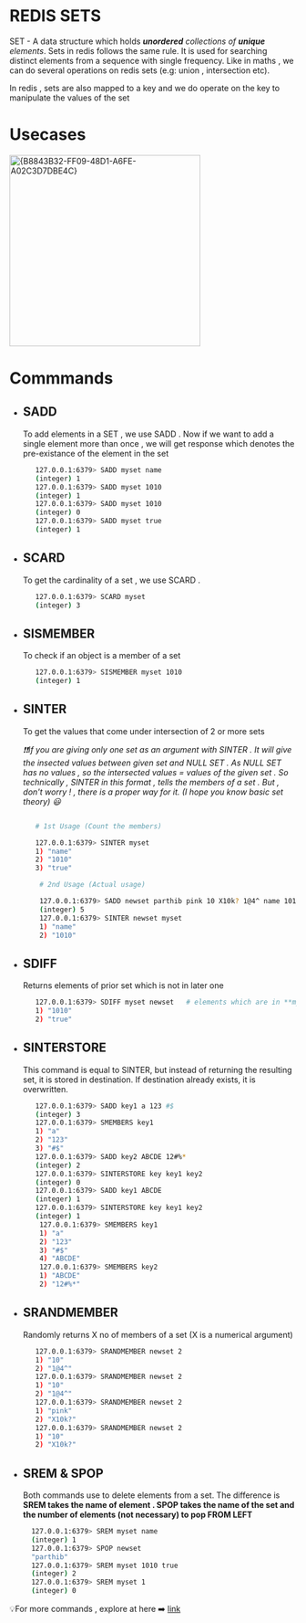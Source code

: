 # REDIS SETS
SET - A data structure which holds _**unordered** collections of **unique** elements_. Sets in redis follows the same rule. It is used for searching distinct elements from a sequence with single frequency. Like in maths , we can do several operations on redis sets (e.g: union , intersection etc).

In redis , sets are also mapped to a key and we do operate on the key to manipulate the values of the set

# Usecases
<img width="335" alt="{B8843B32-FF09-48D1-A6FE-A02C3D7DBE4C}" src="https://github.com/user-attachments/assets/adcce939-aaab-4725-b816-dbf171a5cf04" />

# Commmands

  - ## SADD
    To add elements in a SET , we use SADD . Now if we want to add a single element more than once , we will get response which denotes the pre-existance of the element in the set
    
    ```bash
       127.0.0.1:6379> SADD myset name
       (integer) 1
       127.0.0.1:6379> SADD myset 1010
       (integer) 1
       127.0.0.1:6379> SADD myset 1010
       (integer) 0
       127.0.0.1:6379> SADD myset true
       (integer) 1
    ```
  - ## SCARD
    To get the cardinality of a set , we use SCARD .

    ```bash
       127.0.0.1:6379> SCARD myset
       (integer) 3
    ```
  - ## SISMEMBER
    To check if an object is a member of a set

    ```bash
       127.0.0.1:6379> SISMEMBER myset 1010
       (integer) 1
    ```
    
  - ## SINTER
    To get the values that come under intersection of 2 or more sets

    _❗❗If you are giving only one set as an argument with SINTER . It will give the insected values between given set and NULL SET . As NULL SET has no values , so the intersected values = values of the given set . So technically , SINTER in this format , tells the members of a set . But , don't worry ! , there is a proper way for it. (I hope you know basic set theory) 😃_

    ```bash

       # 1st Usage (Count the members)
    
       127.0.0.1:6379> SINTER myset
       1) "name"
       2) "1010"
       3) "true"

        # 2nd Usage (Actual usage)

        127.0.0.1:6379> SADD newset parthib pink 10 X10k? 1@4^ name 1010
        (integer) 5
        127.0.0.1:6379> SINTER newset myset
        1) "name"
        2) "1010"
    ```
    
  - ## SDIFF
    Returns elements of prior set which is not in later one

    ```bash
       127.0.0.1:6379> SDIFF myset newset   # elements which are in **myset but not in newset**
       1) "1010"
       2) "true"
    ```

  - ## SINTERSTORE
    This command is equal to SINTER, but instead of returning the resulting set, it is stored in destination. If destination already exists, it is overwritten.

    ```bash
       127.0.0.1:6379> SADD key1 a 123 #$
       (integer) 3
       127.0.0.1:6379> SMEMBERS key1
       1) "a"
       2) "123"
       3) "#$"
       127.0.0.1:6379> SADD key2 ABCDE 12#%*
       (integer) 2
       127.0.0.1:6379> SINTERSTORE key key1 key2
       (integer) 0
       127.0.0.1:6379> SADD key1 ABCDE
       (integer) 1
       127.0.0.1:6379> SINTERSTORE key key1 key2
       (integer) 1
        127.0.0.1:6379> SMEMBERS key1
        1) "a"
        2) "123"
        3) "#$"
        4) "ABCDE"
        127.0.0.1:6379> SMEMBERS key2
        1) "ABCDE"
        2) "12#%*"
    ```

  - ## SRANDMEMBER
    Randomly returns X no of members of a set (X is a numerical argument)
    
    ```bash
       127.0.0.1:6379> SRANDMEMBER newset 2
       1) "10"
       2) "1@4^"
       127.0.0.1:6379> SRANDMEMBER newset 2
       1) "10"
       2) "1@4^"
       127.0.0.1:6379> SRANDMEMBER newset 2
       1) "pink"
       2) "X10k?"
       127.0.0.1:6379> SRANDMEMBER newset 2
       1) "10"
       2) "X10k?"
    ```
    
  - ## SREM & SPOP
    Both commands use to delete elements from a set. The difference is **SREM takes the name of element . SPOP takes the name of the set and the number of elements (not necessary) to pop FROM LEFT**

    ```bash
      127.0.0.1:6379> SREM myset name
      (integer) 1
      127.0.0.1:6379> SPOP newset
      "parthib"
      127.0.0.1:6379> SREM myset 1010 true
      (integer) 2
      127.0.0.1:6379> SREM myset 1
      (integer) 0
    ```

💡For more commands , explore at here ➡️ [link](https://redis.io/docs/latest/commands/?group=set)


    

